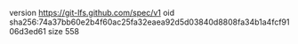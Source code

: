 version https://git-lfs.github.com/spec/v1
oid sha256:74a37bb60e2b4f60ac25fa32eaea92d5d03840d8808fa34b1a4fcf9106d3ed61
size 558
